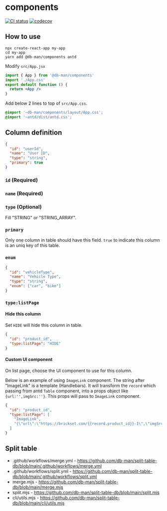 # components

[![CI status][github-action-badge]][github-action-url] [![codecov][codecov-badge]][codecov-url]

[github-action-badge]: https://github.com/db-man/components/actions/workflows/test.yml/badge.svg
[github-action-url]: https://github.com/db-man/components/actions/workflows/test.yml
[codecov-badge]: https://codecov.io/gh/db-man/components/branch/main/graph/badge.svg
[codecov-url]: https://app.codecov.io/gh/db-man/components

## How to use

```
npx create-react-app my-app
cd my-app
yarn add @db-man/components antd
```

Modify `src/App.jsx`

```jsx
import { App } from '@db-man/components'
import './App.css'
export default function () {
  return <App />
}
```

Add below 2 lines to top of `src/App.css`.

```css
@import '~db-man/components/layout/App.css';
@import '~antd/dist/antd.css';
```

## Column definition

```json
{
  "id": "userId",
  "name": "User ID",
  "type": "string",
  "primary": true
}
```

### `id` (Required)
### `name` (Required)
### `type` (Optional)

Fill "STRING" or "STRING_ARRAY".

### `primary`

Only one column in table should have this field.
`true` to indicate this column is an uniq key of this table.

### `enum`

```json
{
  "id": "vehicleType",
  "name": "Vehicle Type",
  "type": "string",
  "enum": ["car", "bike"]
}
```

### `type:listPage`

#### Hide this column

Set `HIDE` will hide this column in table.

```json
{
  "id": "product_id",
  "type:listPage": "HIDE"
}
```

#### Custom UI component

On list page, choose the UI component to use for this column.

Below is an example of using `ImageLink` component. The string after "ImageLink" is a template (Handlebars).
It will transform the `record` which passing from antd `Table` component, into a props object like `{url:'',imgSrc:''}`.
This props will pass to `ImageLink` component.

```json
{
  "id": "product_id",
  "type:listPage": [
    "ImageLink",
    "{\"url\":\"https://brickset.com/{{record.product_id}}-1\",\"imgSrc\":\"https://img.brickset.com/{{record.product_id}}-1.jpg\"}"
  ]
}
```

## Split table

* .github/workflows/merge.yml - https://github.com/db-man/split-table-db/blob/main/.github/workflows/merge.yml
* .github/workflows/split.yml - https://github.com/db-man/split-table-db/blob/main/.github/workflows/split.yml
* merge.mjs - https://github.com/db-man/split-table-db/blob/main/merge.mjs
* split.mjs - https://github.com/db-man/split-table-db/blob/main/split.mjs
* cli/utils.mjs - https://github.com/db-man/split-table-db/blob/main/cli/utils.mjs